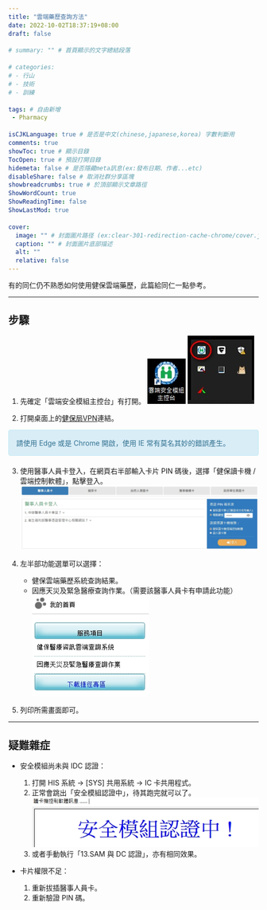 ```yaml
---
title: "雲端藥歷查詢方法"
date: 2022-10-02T18:37:19+08:00
draft: false

# summary: "" # 首頁顯示的文字總結段落

# categories: 
# - 行山
# - 技術
# - 訓練

tags: # 自由新增
 - Pharmacy

isCJKLanguage: true # 是否是中文(chinese,japanese,korea) 字數判斷用
comments: true
showToc: true # 顯示目錄
TocOpen: true # 預設打開目錄
hidemeta: false # 是否隱藏meta訊息(ex:發布日期、作者...etc)
disableShare: false # 取消社群分享區塊
showbreadcrumbs: true # 於頂部顯示文章路徑
ShowWordCount: true
ShowReadingTime: false
ShowLastMod: true

cover:
  image: "" # 封面圖片路径 (ex:clear-301-redirection-cache-chrome/cover.jpg)
  caption: "" # 封面圖片底部描述
  alt: ""
  relative: false
---
```


有的同仁仍不熟悉如何使用健保雲端藥歷，此篇給同仁一點參考。

---
## 步驟

1. 先確定「雲端安全模組主控台」有打開。
   ![](csFSIM_1.jpg)
   ![](csFSIM_2.jpg)

2. 打開桌面上的[健保局VPN](https://medvpn.nhi.gov.tw/iwpe0000/IWPE0100S01.aspx)連結。
<div style="padding: 15px; border: 1px solid transparent; border-color: transparent; margin-bottom: 20px; border-radius: 4px; color: #31708f; background-color: #d9edf7; border-color: #bce8f1;">
請使用 Edge 或是 Chrome 開啟，使用 IE 常有莫名其妙的錯誤產生。
</div>

3. 使用醫事人員卡登入，在網頁右半部輸入卡片 PIN 碼後，選擇「健保讀卡機 / 雲端控制軟體」，點擊登入。
  ![](login.jpg)

4. 左半部功能選單可以選擇：
    * 健保雲端藥歷系統查詢結果。
    * 因應天災及緊急醫療查詢作業。（需要該醫事人員卡有申請此功能）
  ![](menu.jpg)
5. 列印所需畫面即可。

---

## 疑難雜症

* 安全模組尚未與 IDC 認證：
  1. 打開 HIS 系統 -> [SYS] 共用系統 -> IC 卡共用程式。
  2. 正常會跳出「安全模組認證中」，待其跑完就可以了。
  ![](verifying.jpg)
  3. 或者手動執行「13.SAM 與 DC 認證」，亦有相同效果。

* 卡片權限不足：
  1. 重新拔插醫事人員卡。
  2. 重新驗證 PIN 碼。